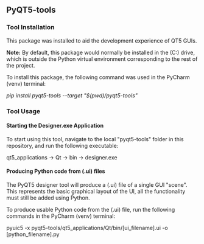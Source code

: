 
## PyQT5-tools

### Tool Installation

This package was installed to aid the development experience of QT5 GUIs.

**Note:** By default, this package would normally be installed in the (C:) drive, which
is outside the Python virtual environment corresponding to the rest of the project.

To install this package, the following command was used in the PyCharm (venv) terminal:

*pip install pyqt5-tools --target "$(pwd)/pyqt5-tools"*

### Tool Usage

#### Starting the Designer.exe Application

To start using this tool, navigate to the local "pyqt5-tools" folder in this repository, 
and run the following executable:

qt5_applications -> Qt -> bin -> designer.exe

#### Producing Python code from (.ui) files

The PyQT5 designer tool will produce a (.ui) file of a single GUI "scene". This represents
the basic graphical layout of the UI, all the functionality must still be added using Python.

To produce usable Python code from the (.ui) file, run the following commands in the
PyCharm (venv) terminal:

pyuic5 -x pyqt5-tools/qt5_applications/Qt/bin/[ui_filename].ui -o [python_filename].py
